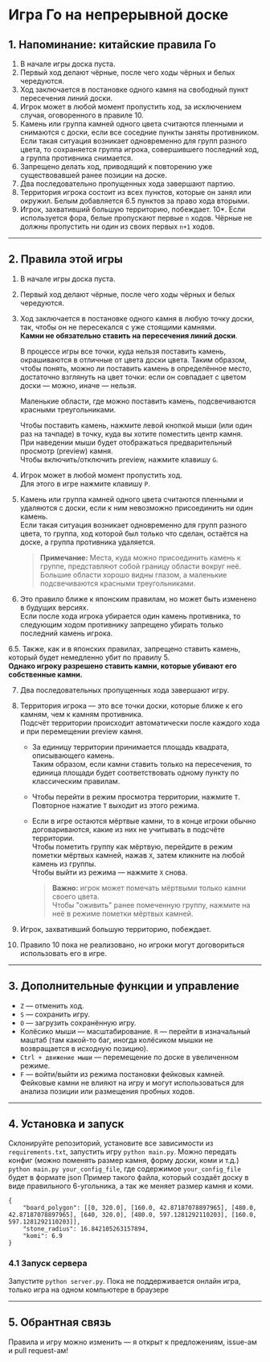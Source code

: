 # Игра Го на непрерывной доске

## 1. Напоминание: китайские правила Го

1. В начале игры доска пуста.
2. Первый ход делают чёрные, после чего ходы чёрных и белых чередуются.
3. Ход заключается в постановке одного камня на свободный пункт пересечения линий доски.
4. Игрок может в любой момент пропустить ход, за исключением случая, оговоренного в правиле 10.
5. Камень или группа камней одного цвета считаются пленными и снимаются с доски, если все соседние пункты заняты противником. Если такая ситуация возникает одновременно для групп разного цвета, то сохраняется группа игрока, совершившего последний ход, а группа противника снимается.
6. Запрещено делать ход, приводящий к повторению уже существовавшей ранее позиции на доске.
7. Два последовательно пропущенных хода завершают партию.
8. Территория игрока состоит из всех пунктов, которые он занял или окружил. Белым добавляется 6.5 пунктов за право хода вторыми.
9. Игрок, захвативший большую территорию, побеждает.
10*. Если используется форa, белые пропускают первые `n` ходов. Чёрные не должны пропустить ни один из своих первых `n+1` ходов.

---

## 2. Правила этой игры

1. В начале игры доска пуста.
2. Первый ход делают чёрные, после чего ходы чёрных и белых чередуются.
3. Ход заключается в постановке одного камня в любую точку доски, так, чтобы он не пересекался с уже стоящими камнями.  
   **Камни не обязательно ставить на пересечения линий доски**.

   В процессе игры все точки, куда нельзя поставить камень, окрашиваются в отличные от цвета доски цвета. Таким образом, чтобы понять, можно ли поставить камень в определённое место, достаточно взглянуть на цвет точки: если он совпадает с цветом доски — можно, иначе — нельзя.

   Маленькие области, где можно поставить камень, подсвечиваются красными треугольниками.

   Чтобы поставить камень, нажмите левой кнопкой мыши (или один раз на тачпаде) в точку, куда вы хотите поместить центр камня.  
   При наведении мыши будет отображаться предварительный просмотр (preview) камня.  
   Чтобы включить/отключить preview, нажмите клавишу `G`.

4. Игрок может в любой момент пропустить ход.  
   Для этого в игре нажмите клавишу `P`.

5. Камень или группа камней одного цвета считаются пленными и удаляются с доски, если к ним невозможно присоединить ни один камень.  
   Если такая ситуация возникает одновременно для групп разного цвета, то группа, ход которой был только что сделан, остаётся на доске, а группа противника удаляется.

   > **Примечание:** Места, куда можно присоединить камень к группе, представляют собой границу области вокруг неё.  
   > Большие области хорошо видны глазом, а маленькие подсвечиваются красными треугольниками.

6. Это правило ближе к японским правилам, но может быть изменено в будущих версиях.  
   Если после хода игрока убирается один камень противника, то следующим ходом противнику запрещено убирать только последний камень игрока.

6.5. Также, как и в японских правилах, запрещено ставить камень, который будет немедленно убит по правилу 5.  
   **Однако игроку разрешено ставить камни, которые убивают его собственные камни.**

7. Два последовательных пропущенных хода завершают игру.
8. Территория игрока — это все точки доски, которые ближе к его камням, чем к камням противника.  
   Подсчёт территории происходит автоматически после каждого хода и при перемещении preview камня.

   - За единицу территории принимается площадь квадрата, описывающего камень.  
     Таким образом, если камни ставить только на пересечения, то единица площади будет соответствовать одному пункту по классическим правилам.

   - Чтобы перейти в режим просмотра территории, нажмите `T`.  
     Повторное нажатие `T` выходит из этого режима.

   - Если в игре остаются мёртвые камни, то в конце игроки обычно договариваются, какие из них не учитывать в подсчёте территории.  
     Чтобы пометить группу как мёртвую, перейдите в режим пометки мёртвых камней, нажав `X`, затем кликните на любой камень из группы.  
     Чтобы выйти из режима — нажмите `X` снова.

     > **Важно:** игрок может помечать мёртвыми только камни своего цвета.  
     > Чтобы "оживить" ранее помеченную группу, нажмите на неё в режиме пометки мёртвых камней.

9. Игрок, захвативший большую территорию, побеждает.
10. Правило 10 пока не реализовано, но игроки могут договориться использовать его в игре.

---

## 3. Дополнительные функции и управление

- `Z` — отменить ход.  
- `S` — сохранить игру.  
- `O` — загрузить сохранённую игру. 
- Колёсико мыши — масштабирование. `R` —  перейти в изначальный маштаб (там какой-то баг, иногда колёсиком мышки не возвращается в исходную позицию).
- `Ctrl + движение мыши` — перемещение по доске в увеличенном режиме.  
- `F` — войти/выйти из режима постановки фейковых камней.  
  Фейковые камни не влияют на игру и могут использоваться для анализа позиции или размещения пробных ходов.
---

## 4. Установка и запуск
Склонируйте репозиторий, установите все зависимости из `requirements.txt`, запустить игру `python main.py`.
Можно передать конфиг (можно поменять размер камня, форму доски, коми и т.д.) `python main.py your_config_file`, где содержимое `your_config_file` будет в формате json
Пример такого файла, который создаёт доску в виде правильного 6-угольника, а так же меняет размер камня и коми.
```
{
    "board_polygon": [[0, 320.0], [160.0, 42.87187078897965], [480.0, 42.87187078897965], [640, 320.0], [480.0, 597.1281292110203], [160.0, 597.1281292110203]],
    "stone_radius": 16.842105263157894,
    "komi": 6.9
}
```

### 4.1 Запуск сервера
Запустите `python server.py`. Пока не поддерживается онлайн игра, только игра на одном компьютере в браузере

--- 
## 5. Обрантная связь
Правила и игру можно изменить — я открыт к предложениям, issue-ам и pull request-ам!
